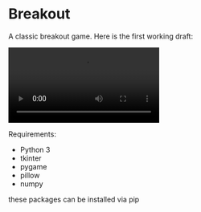 # Breakout
A classic breakout game.
Here is the first working draft:

<video controls>
  <source src="assets/test_run.mov" type="video/mp4">
  Your browser does not support the video tag.
</video>

Requirements:
- Python 3
- tkinter
- pygame
- pillow
- numpy

these packages can be installed via pip

